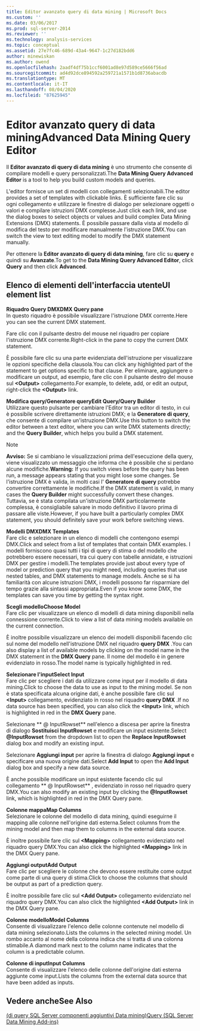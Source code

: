 ```yaml
---
title: Editor avanzato query di data mining | Microsoft Docs
ms.custom: ''
ms.date: 03/06/2017
ms.prod: sql-server-2014
ms.reviewer: ''
ms.technology: analysis-services
ms.topic: conceptual
ms.assetid: 27e7fc46-689d-43a4-9647-1c27d182bdd6
author: minewiskan
ms.author: owend
ms.openlocfilehash: 2aadf4df75b1ccf6001ad8e97d589ce5666f56ad
ms.sourcegitcommit: ad4d92dce894592a259721a1571b1d8736abacdb
ms.translationtype: MT
ms.contentlocale: it-IT
ms.lasthandoff: 08/04/2020
ms.locfileid: "87625945"
---
```

# <a name="advanced-data-mining-query-editor"></a><span data-ttu-id="ced54-102">Editor avanzato query di data mining</span><span class="sxs-lookup"><span data-stu-id="ced54-102">Advanced Data Mining Query Editor</span></span>
  <span data-ttu-id="ced54-103">Il **Editor avanzato di query di data mining** è uno strumento che consente di compilare modelli e query personalizzati.</span><span class="sxs-lookup"><span data-stu-id="ced54-103">The **Data Mining Query Advanced Editor** is a tool to help you build custom models and queries.</span></span>  
  
 <span data-ttu-id="ced54-104">L'editor fornisce un set di modelli con collegamenti selezionabili.</span><span class="sxs-lookup"><span data-stu-id="ced54-104">The editor provides a set of templates with clickable links.</span></span> <span data-ttu-id="ced54-105">È sufficiente fare clic su ogni collegamento e utilizzare le finestre di dialogo per selezionare oggetti o valori e compilare istruzioni DMX complesse.</span><span class="sxs-lookup"><span data-stu-id="ced54-105">Just click each link, and use the dialog boxes to select objects or values and build complex Data Mining Extensions (DMX) statements.</span></span> <span data-ttu-id="ced54-106">È possibile passare dalla vista al modello di modifica del testo per modificare manualmente l'istruzione DMX.</span><span class="sxs-lookup"><span data-stu-id="ced54-106">You can switch the view to text editing model to modify the DMX statement manually.</span></span>  
  
 <span data-ttu-id="ced54-107">Per ottenere la **Editor avanzato di query di data mining**, fare clic su **query** e quindi su **Avanzate**.</span><span class="sxs-lookup"><span data-stu-id="ced54-107">To get to the **Data Mining Query Advanced Editor**, click **Query** and then click **Advanced**.</span></span>  
  
## <a name="ui-element-list"></a><span data-ttu-id="ced54-108">Elenco di elementi dell'interfaccia utente</span><span class="sxs-lookup"><span data-stu-id="ced54-108">UI element list</span></span>  
 <span data-ttu-id="ced54-109">**Riquadro Query DMX**</span><span class="sxs-lookup"><span data-stu-id="ced54-109">**DMX Query pane**</span></span>  
 <span data-ttu-id="ced54-110">In questo riquadro è possibile visualizzare l'istruzione DMX corrente.</span><span class="sxs-lookup"><span data-stu-id="ced54-110">Here you can see the current DMX statement.</span></span>  
  
 <span data-ttu-id="ced54-111">Fare clic con il pulsante destro del mouse nel riquadro per copiare l'istruzione DMX corrente.</span><span class="sxs-lookup"><span data-stu-id="ced54-111">Right-click in the pane to copy the current DMX statement.</span></span>  
  
 <span data-ttu-id="ced54-112">È possibile fare clic su una parte evidenziata dell'istruzione per visualizzare le opzioni specifiche della clausola.</span><span class="sxs-lookup"><span data-stu-id="ced54-112">You can click any highlighted part of the statement to get options specific to that clause.</span></span> <span data-ttu-id="ced54-113">Per eliminare, aggiungere o modificare un output, ad esempio, fare clic con il pulsante destro del mouse sul **\<Output>** collegamento.</span><span class="sxs-lookup"><span data-stu-id="ced54-113">For example, to delete, add, or edit an output, right-click the **\<Output>** link.</span></span>  
  
 <span data-ttu-id="ced54-114">**Modifica query/Generatore query**</span><span class="sxs-lookup"><span data-stu-id="ced54-114">**Edit Query/Query Builder**</span></span>  
 <span data-ttu-id="ced54-115">Utilizzare questo pulsante per cambiare l'Editor tra un editor di testo, in cui è possibile scrivere direttamente istruzioni DMX; e la **Generatore di query**, che consente di compilare un'istruzione DMX.</span><span class="sxs-lookup"><span data-stu-id="ced54-115">Use this button to switch the editor between a text editor, where you can write DMX statements directly; and the **Query Builder**, which helps you build a DMX statement.</span></span>  
  
> [!NOTE]  
>  <span data-ttu-id="ced54-116">**Avviso:** Se si cambiano le visualizzazioni prima dell'esecuzione della query, viene visualizzato un messaggio che informa che è possibile che si perdano alcune modifiche.</span><span class="sxs-lookup"><span data-stu-id="ced54-116">**Warning:** If you switch views before the query has been run, a message appears stating that you might lose some changes.</span></span> <span data-ttu-id="ced54-117">Se l'istruzione DMX è valida, in molti casi l' **Generatore di query** potrebbe convertire correttamente le modifiche.</span><span class="sxs-lookup"><span data-stu-id="ced54-117">If the DMX statement is valid, in many cases the **Query Builder** might successfully convert these changes.</span></span> <span data-ttu-id="ced54-118">Tuttavia, se è stata compilata un'istruzione DMX particolarmente complessa, è consigliabile salvare in modo definitivo il lavoro prima di passare alle viste.</span><span class="sxs-lookup"><span data-stu-id="ced54-118">However, if you have built a particularly complex DMX statement, you should definitely save your work before switching views.</span></span>  
  
 <span data-ttu-id="ced54-119">**Modelli DMX**</span><span class="sxs-lookup"><span data-stu-id="ced54-119">**DMX Templates**</span></span>  
 <span data-ttu-id="ced54-120">Fare clic e selezionare in un elenco di modelli che contengono esempi DMX.</span><span class="sxs-lookup"><span data-stu-id="ced54-120">Click and select from a list of templates that contain DMX examples.</span></span> <span data-ttu-id="ced54-121">I modelli forniscono quasi tutti i tipi di query di stima o del modello che potrebbero essere necessari, tra cui query con tabelle annidate, e istruzioni DMX per gestire i modelli.</span><span class="sxs-lookup"><span data-stu-id="ced54-121">The templates provide just about every type of model or prediction query that you might need, including queries that use nested tables, and DMX statements to manage models.</span></span> <span data-ttu-id="ced54-122">Anche se si ha familiarità con alcune istruzioni DMX, i modelli possono far risparmiare del tempo grazie alla sintassi appropriata.</span><span class="sxs-lookup"><span data-stu-id="ced54-122">Even if you know some DMX, the templates can save you time by getting the syntax right.</span></span>  
  
 <span data-ttu-id="ced54-123">**Scegli modello**</span><span class="sxs-lookup"><span data-stu-id="ced54-123">**Choose Model**</span></span>  
 <span data-ttu-id="ced54-124">Fare clic per visualizzare un elenco di modelli di data mining disponibili nella connessione corrente.</span><span class="sxs-lookup"><span data-stu-id="ced54-124">Click to view a list of data mining models available on the current connection.</span></span>  
  
 <span data-ttu-id="ced54-125">È inoltre possibile visualizzare un elenco dei modelli disponibili facendo clic sul nome del modello nell'istruzione DMX nel riquadro **query DMX** .</span><span class="sxs-lookup"><span data-stu-id="ced54-125">You can also display a list of available models by clicking on the model name in the DMX statement in the **DMX Query** pane.</span></span> <span data-ttu-id="ced54-126">Il nome del modello è in genere evidenziato in rosso.</span><span class="sxs-lookup"><span data-stu-id="ced54-126">The model name is typically highlighted in red.</span></span>  
  
 <span data-ttu-id="ced54-127">**Selezionare l'input**</span><span class="sxs-lookup"><span data-stu-id="ced54-127">**Select Input**</span></span>  
 <span data-ttu-id="ced54-128">Fare clic per scegliere i dati da utilizzare come input per il modello di data mining.</span><span class="sxs-lookup"><span data-stu-id="ced54-128">Click to choose the data to use as input to the mining model.</span></span> <span data-ttu-id="ced54-129">Se non è stata specificata alcuna origine dati, è anche possibile fare clic sul **\<Input>** collegamento, evidenziato in rosso nel riquadro **query DMX** .</span><span class="sxs-lookup"><span data-stu-id="ced54-129">If no data source has been specified, you can also click the **\<Input>** link, which is highlighted in red in the **DMX Query** pane.</span></span>  
  
 <span data-ttu-id="ced54-130">Selezionare \*\* \@ InputRowset\*\* nell'elenco a discesa per aprire la finestra di dialogo **Sostituisci InputRowset** e modificare un input esistente.</span><span class="sxs-lookup"><span data-stu-id="ced54-130">Select **\@InputRowset** from the dropdown list to open the **Replace InputRowset** dialog box and modify an existing input.</span></span>  
  
 <span data-ttu-id="ced54-131">Selezionare **Aggiungi input** per aprire la finestra di dialogo **Aggiungi input** e specificare una nuova origine dati.</span><span class="sxs-lookup"><span data-stu-id="ced54-131">Select **Add Input** to open the **Add Input** dialog box and specify a new data source.</span></span>  
  
 <span data-ttu-id="ced54-132">È anche possibile modificare un input esistente facendo clic sul collegamento \*\* \@ InputRowset\*\* , evidenziato in rosso nel riquadro query DMX.</span><span class="sxs-lookup"><span data-stu-id="ced54-132">You can also modify an existing input by clicking the **\@InputRowset** link, which is highlighted in red in the DMX Query pane.</span></span>  
  
 <span data-ttu-id="ced54-133">**Colonne mappa**</span><span class="sxs-lookup"><span data-stu-id="ced54-133">**Map Columns**</span></span>  
 <span data-ttu-id="ced54-134">Selezionare le colonne del modello di data mining, quindi eseguirne il mapping alle colonne nell'origine dati esterna.</span><span class="sxs-lookup"><span data-stu-id="ced54-134">Select columns from the mining model and then map them to columns in the external data source.</span></span>  
  
 <span data-ttu-id="ced54-135">È inoltre possibile fare clic sul **\<Mapping>** collegamento evidenziato nel riquadro query DMX.</span><span class="sxs-lookup"><span data-stu-id="ced54-135">You can also click the highlighted **\<Mapping>** link in the DMX Query pane.</span></span>  
  
 <span data-ttu-id="ced54-136">**Aggiungi output**</span><span class="sxs-lookup"><span data-stu-id="ced54-136">**Add Output**</span></span>  
 <span data-ttu-id="ced54-137">Fare clic per scegliere le colonne che devono essere restituite come output come parte di una query di stima.</span><span class="sxs-lookup"><span data-stu-id="ced54-137">Click to choose the columns that should be output as part of a prediction query.</span></span>  
  
 <span data-ttu-id="ced54-138">È inoltre possibile fare clic sul **\<Add Output>** collegamento evidenziato nel riquadro query DMX.</span><span class="sxs-lookup"><span data-stu-id="ced54-138">You can also click the highlighted **\<Add Output>** link in the DMX Query pane.</span></span>  
  
 <span data-ttu-id="ced54-139">**Colonne modello**</span><span class="sxs-lookup"><span data-stu-id="ced54-139">**Model Columns**</span></span>  
 <span data-ttu-id="ced54-140">Consente di visualizzare l'elenco delle colonne contenute nel modello di data mining selezionato.</span><span class="sxs-lookup"><span data-stu-id="ced54-140">Lists the columns in the selected mining model.</span></span> <span data-ttu-id="ced54-141">Un rombo accanto al nome della colonna indica che si tratta di una colonna stimabile.</span><span class="sxs-lookup"><span data-stu-id="ced54-141">A diamond mark next to the column name indicates that the column is a predictable column.</span></span>  
  
 <span data-ttu-id="ced54-142">**Colonne di input**</span><span class="sxs-lookup"><span data-stu-id="ced54-142">**Input Columns**</span></span>  
 <span data-ttu-id="ced54-143">Consente di visualizzare l'elenco delle colonne dell'origine dati esterna aggiunte come input.</span><span class="sxs-lookup"><span data-stu-id="ced54-143">Lists the columns from the external data source that have been added as inputs.</span></span>  
  
## <a name="see-also"></a><span data-ttu-id="ced54-144">Vedere anche</span><span class="sxs-lookup"><span data-stu-id="ced54-144">See Also</span></span>  
 [<span data-ttu-id="ced54-145">&#40;di query SQL Server componenti aggiuntivi Data mining&#41;</span><span class="sxs-lookup"><span data-stu-id="ced54-145">Query &#40;SQL Server Data Mining Add-ins&#41;</span></span>](query-sql-server-data-mining-add-ins.md)  
  
  
